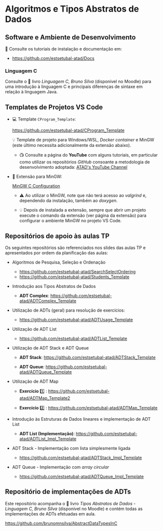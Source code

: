# Algoritmos e Tipos Abstratos de Dados

## Software e Ambiente de Desenvolvimento

:open_book: Consulte os tutoriais de instalação e documentação em:

- <https://github.com/estsetubal-atad/Docs>

### Linguagem C

Consulte o 📕 livro *Linguagem C, Bruno Silva* (disponível no Moodle) para uma introdução à linguagem C e principais diferenças de sintaxe em relação à linguagem Java.

## Templates de Projetos VS Code

- :computer: Template `CProgram_Template`: 

    <https://github.com/estsetubal-atad/CProgram_Template>

    :bulb: Template de projeto para Windows/WSL, *Docker container* e MinGW (este último necessita adicionalmente da extensão abaixo).

    - :tv: Consulte a página do **YouTube** com alguns tutoriais, em particular como utilizar os repositórios *GitHub* consoante a metodologia de desenvolvimento adoptada: [ATAD's YouTube Channel](https://www.youtube.com/channel/UCm7ymdQlDgonaj7dVw0tfSw)

- 🧩 Extensão para MinGW:

    [MinGW C Configuration](https://marketplace.visualstudio.com/items?itemName=brunomnsilva.mingw-c-configuration)

    - :warning: Ao utilizar o MinGW, note que não terá acesso ao *valgrind* e, dependendo da instalação, também ao *doxygen*.
 
    - :bulb: Depois de instalada a extensão, sempre que abrir um projeto execute o comando da extensão (ver página da extensão) para configurar o ambiente MinGW no projeto VS Code.

## Repositórios de apoio às aulas TP

Os seguintes repositórios são referenciados nos slides das aulas TP e apresentados por ordem da planificação das aulas:

- Algoritmos de Pesquisa, Seleção e Ordenação

    - <https://github.com/estsetubal-atad/SearchSelectOrdering>
    - <https://github.com/estsetubal-atad/Students_Template>

- Introdução aos Tipos Abstratos de Dados

    - **ADT Complex**: <https://github.com/estsetubal-atad/ADTComplex_Template>

- Utilização de ADTs (geral) para resolução de exercícios:
  
    - <https://github.com/estsetubal-atad/ADTUsage_Template>     

- Utilização de ADT List

    - <https://github.com/estsetubal-atad/ADTList_Template>

- Utilização de ADT Stack e ADT Queue

    - **ADT Stack**: <https://github.com/estsetubal-atad/ADTStack_Template>

    - **ADT Queue**: <https://github.com/estsetubal-atad/ADTQueue_Template>

- Utilização de ADT Map

    - **Exercício** :one: : <https://github.com/estsetubal-atad/ADTMap_Template2>
    
    - **Exercício** :two: : <https://github.com/estsetubal-atad/ADTMap_Template> 

- Introdução às Estruturas de Dados lineares e implementação de ADT List

    - **ADT List (Implementação)**: <https://github.com/estsetubal-atad/ADTList_Impl_Template>

- ADT Stack - Implementação com lista simplesmente ligada

    - <https://github.com/estsetubal-atad/ADTStack_Impl_Template>

- ADT Queue - Implementação com *array circular*

    - <https://github.com/estsetubal-atad/ADTQueue_Impl_Template>

<!-- 

- **[17]** Introdução às Estruturas de Dados (para coleções)

    - <https://github.com/estsetubal-atad/ADTStack_ArrayList>

- **[18]** - Implementação do ADT Stack

    - <https://github.com/estsetubal-atad/ADTStack_Impl_Template>

- **[19]** Implementação do ADT Queue

    - <https://github.com/estsetubal-atad/ADTQueue_Impl_Template>

- **[20/21]** Implementação do ADT List

    - <https://github.com/estsetubal-atad/ADTList_Impl_Template>

- **[22]** Implementação do ADT Stack (alternativa)

    - <https://github.com/estsetubal-atad/ADTStack_Impl_Template>

- **[23]** Implementação do ADT Queue (alternativa)

    - <https://github.com/estsetubal-atad/ADTQueue_Impl_Template>


- **[24/25]** Implementação do ADT Map

    - <https://github.com/estsetubal-atad/ADTMap_Impl_Template>

-->


## Repositório de implementações de ADTs

Este repositório acompanha o 📗 livro *Tipos Abstratos de Dados - Linguagem C, Bruno Silva* (disponível no Moodle) e contém todas as implementações de ADTs efetuadas em aula.

<https://github.com/brunomnsilva/AbstractDataTypesInC>



